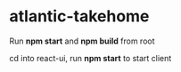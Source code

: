 # atlantic-takehome

Run **npm start** and **npm build** from root

cd into react-ui, run **npm start** to start client
